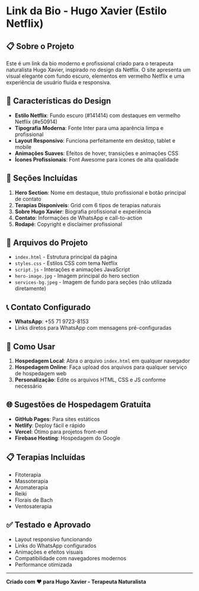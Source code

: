 # Link da Bio - Hugo Xavier (Estilo Netflix)

## 📋 Sobre o Projeto

Este é um link da bio moderno e profissional criado para o terapeuta naturalista Hugo Xavier, inspirado no design da Netflix. O site apresenta um visual elegante com fundo escuro, elementos em vermelho Netflix e uma experiência de usuário fluida e responsiva.

## 🎨 Características do Design

- **Estilo Netflix**: Fundo escuro (#141414) com destaques em vermelho Netflix (#e50914)
- **Tipografia Moderna**: Fonte Inter para uma aparência limpa e profissional
- **Layout Responsivo**: Funciona perfeitamente em desktop, tablet e mobile
- **Animações Suaves**: Efeitos de hover, transições e animações CSS
- **Ícones Profissionais**: Font Awesome para ícones de alta qualidade

## 📱 Seções Incluídas

1. **Hero Section**: Nome em destaque, título profissional e botão principal de contato
2. **Terapias Disponíveis**: Grid com 6 tipos de terapias naturais
3. **Sobre Hugo Xavier**: Biografia profissional e experiência
4. **Contato**: Informações de WhatsApp e call-to-action
5. **Rodapé**: Copyright e disclaimer profissional

## 🔧 Arquivos do Projeto

- `index.html` - Estrutura principal da página
- `styles.css` - Estilos CSS com tema Netflix
- `script.js` - Interações e animações JavaScript
- `hero-image.jpg` - Imagem principal do hero section
- `services-bg.jpeg` - Imagem de fundo para seções (não utilizada diretamente)

## 📞 Contato Configurado

- **WhatsApp**: +55 71 9723-8153
- Links diretos para WhatsApp com mensagens pré-configuradas

## 🚀 Como Usar

1. **Hospedagem Local**: Abra o arquivo `index.html` em qualquer navegador
2. **Hospedagem Online**: Faça upload dos arquivos para qualquer serviço de hospedagem web
3. **Personalização**: Edite os arquivos HTML, CSS e JS conforme necessário

## 🌐 Sugestões de Hospedagem Gratuita

- **GitHub Pages**: Para sites estáticos
- **Netlify**: Deploy fácil e rápido
- **Vercel**: Ótimo para projetos front-end
- **Firebase Hosting**: Hospedagem do Google

## 📋 Terapias Incluídas

- Fitoterapia
- Massoterapia  
- Aromaterapia
- Reiki
- Florais de Bach
- Ventosaterapia

## ✅ Testado e Aprovado

- Layout responsivo funcionando
- Links do WhatsApp configurados
- Animações e efeitos visuais
- Compatibilidade com navegadores modernos
- Performance otimizada

---

**Criado com ❤️ para Hugo Xavier - Terapeuta Naturalista**

